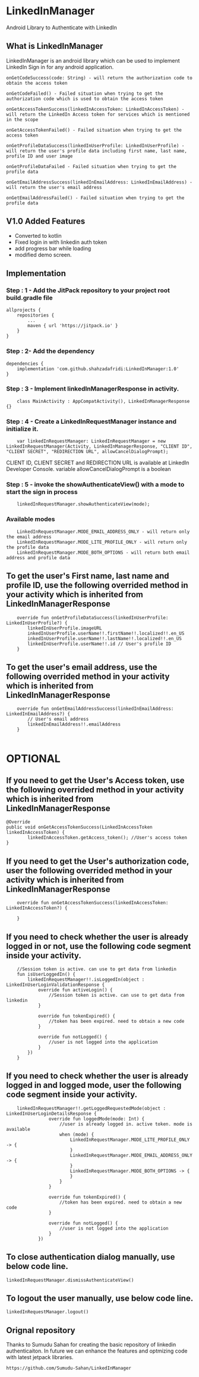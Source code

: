# LinkedInManager
Android Library to Authenticate with LinkedIn

## What is LinkedInManager
LinkedInManager is an android library which can be used to implement LinkedIn Sign in for any android application.

```
onGetCodeSuccess(code: String) - will return the authorization code to obtain the access token

onGetCodeFailed() - Failed situation when trying to get the authorization code which is used to obtain the access token

onGetAccessTokenSuccess(linkedInAccessToken: LinkedInAccessToken) - will return the LinkedIn Access token for services which is mentioned in the scope
  
onGetAccessTokenFailed() - Failed situation when trying to get the access token

onGetProfileDataSuccess(linkedInUserProfile: LinkedInUserProfile) - will return the user's profile data including first name, last name, profile ID and user image
  
onGetProfileDataFailed - Failed situation when trying to get the profile data

onGetEmailAddressSuccess(linkedInEmailAddress: LinkedInEmailAddress) - will return the user's email address

onGetEmailAddressFailed() - Failed situation when trying to get the profile data
```

## V1.0 Added Features
* Converted to kotlin
* Fixed login in with linkedin auth token
* add progress bar while loading
* modified demo screen.


## Implementation

### Step : 1 - Add the JitPack repository to your project root build.gradle file
```
allprojects {
	repositories {
		...
		maven { url 'https://jitpack.io' }
	}
}
```

### Step : 2- Add the dependency
```
dependencies {
	implementation 'com.github.shahzadafridi:LinkedInManager:1.0'
}
```

### Step : 3 - Implement linkedInManagerResponse in activity.
```
    class MainActivity : AppCompatActivity(), LinkedInManagerResponse {}
```

### Step : 4 - Create a LinkedInRequestManager instance and initialize it.
```
    var linkedInRequestManager: LinkedInRequestManager = new LinkedInRequestManager(Activity, LinkedInManagerResponse, "CLIENT ID", "CLIENT SECRET", "REDIRECTION URL", allowCancelDialogPrompt);
```

CLIENT ID, CLIENT SECRET and REDIRECTION URL is available at LinkedIn Developer Console. variable allowCancelDialogPrompt is a boolean

### Step : 5 - invoke the showAuthenticateView() with a mode to start the sign in process
```
    linkedInRequestManager.showAuthenticateView(mode);
```

### Available modes
```
    LinkedInRequestManager.MODE_EMAIL_ADDRESS_ONLY - will return only the email address
    LinkedInRequestManager.MODE_LITE_PROFILE_ONLY - will return only the profile data
    LinkedInRequestManager.MODE_BOTH_OPTIONS - will return both email address and profile data
```

## To get the user's First name, last name and profile ID, use the following overrided method in your activity which is inherited from LinkedInManagerResponse
```
    override fun onGetProfileDataSuccess(linkedInUserProfile: LinkedInUserProfile?) {
        linkedInUserProfile.imageURL
        inkedInUserProfile.userName!!.firstName!!.localized!!.en_US 
        inkedInUserProfile.userName!!.lastName!!.localized!!.en_US 
        linkedInUserProfile.userName!!.id // User's profile ID
    }
```
## To get the user's email address, use the following overrided method in your activity which is inherited from LinkedInManagerResponse
```
    override fun onGetEmailAddressSuccess(linkedInEmailAddress: LinkedInEmailAddress?) {
        // User's email address
        linkedInEmailAddress!!.emailAddress
    }
		
```
# OPTIONAL 
## If you need to get the User's Access token, use the following overrided method in your activity which is inherited from LinkedInManagerResponse
```
@Override
public void onGetAccessTokenSuccess(LinkedInAccessToken linkedInAccessToken) {
        linkedInAccessToken.getAccess_token(); //User's access token
}
```

## If you need to get the User's authorization code, user the following overrided method in your activity which is inherited from LinkedInManagerResponse
```
    override fun onGetAccessTokenSuccess(linkedInAccessToken: LinkedInAccessToken?) {
        
    }
```

## If you need to check whether the user is already logged in or not, use the following code segment inside your activity.
```
    //Session token is active. can use to get data from linkedin
    fun isUserLoggedIn() {
        linkedInRequestManager!!.isLoggedIn(object : LinkedInUserLoginValidationResponse {
            override fun activeLogin() {
                //Session token is active. can use to get data from linkedin
            }

            override fun tokenExpired() {
                //token has been expired. need to obtain a new code
            }

            override fun notLogged() {
                //user is not logged into the application
            }
        })
    }
```

## If you need to check whether the user is already logged in and logged mode, user the following code segment inside your activity.
```
    linkedInRequestManager!!.getLoggedRequestedMode(object : LinkedInUserLoginDetailsResponse {
                override fun loggedMode(mode: Int) {
                    //user is already logged in. active token. mode is available
                    when (mode) {
                        LinkedInRequestManager.MODE_LITE_PROFILE_ONLY -> {
                        }
                        LinkedInRequestManager.MODE_EMAIL_ADDRESS_ONLY -> {
                        }
                        LinkedInRequestManager.MODE_BOTH_OPTIONS -> {
                        }
                    }
                }
    
                override fun tokenExpired() {
                    //token has been expired. need to obtain a new code
                }
    
                override fun notLogged() {
                    //user is not logged into the application
                }
            })
```

## To close authentication dialog manually, use below code line.
```
linkedInRequestManager.dismissAuthenticateView()
```

## To logout the user manually, use below code line.
```
linkedInRequestManager.logout()
```

## Orignal repository
Thanks to Sumudu Sahan for creating the basic repository of linkedin authenticaiton. In future we can enhance the features and optmizing code with latest jetpack libraries.
```
https://github.com/Sumudu-Sahan/LinkedInManager
```
